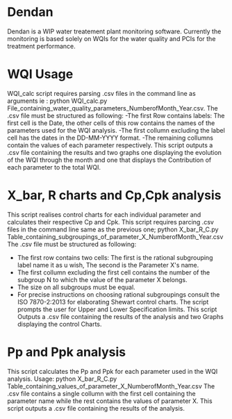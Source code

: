 # Dendan
Dendan is a WIP water treatement plant monitoring software. Currently the monitoring is based solely on WQIs for the water quality and PCIs for the treatment performance.
# WQI Usage
WQI_calc script requires parsing .csv files in the command line as arguments ie : python WQI_calc.py File_containing_water_quality_parameters_NumberofMonth_Year.csv.
  The .csv file must be structured as following:
  -The first Row contains labels: The first cell is the Date, the other cells of this row contains the names of the parameters used for the WQI analysis.
  -The first collumn excluding the label cell has the dates in the DD-MM-YYYY format.
  -The remaining collumns contain the values of each parameter respectively.
This script outputs a .csv file containing the results and two graphs one displaying the evolution of the WQI through the month and one that displays the Contribution of each parameter to the total WQI.
# X_bar, R charts and Cp,Cpk analysis
This script realises control charts for each individual parameter and calculates their respective Cp and Cpk.
  This script requires parcing .csv files in the command line same as the previous one; python X_bar_R_C.py Table_containing_subgroupings_of_parameter_X_NumberofMonth_Year.csv
  The .csv file must be structured as following:
  - The first row contains two cells: The first is the rational subgrouping label name it as u wish, The second is the Parameter X's name.
  - The first collumn excluding the first cell contains the number of the subgroup N to which the value of the parameter X belongs.
  - The size on all subgroups must be equal.
  - For precise instructions on choosing rational subgroupings consult the ISO 7870-2:2013 for elaborating Shewart control charts.
The script prompts the user for Upper and Lower Specification limits.
This script Outputs a .csv file containing the results of the analysis and two Graphs displaying the control Charts.
# Pp and Ppk analysis
This script calculates the Pp and Ppk for each parameter used in the WQI analysis.
  Usage: python X_bar_R_C.py Table_containing_values_of_parameter_X_NumberofMonth_Year.csv
  The .csv file contains a single collumn with the first cell containing the parameter name while the rest contains the values of parameter X.
This script outputs a .csv file containing the results of the analysis.
  
